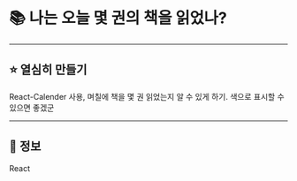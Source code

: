 # 📚 나는 오늘 몇 권의 책을 읽었나?

---

## ⭐ 열심히 만들기
React-Calender 사용, 며칠에 책을 몇 권 읽었는지 알 수 있게 하기.
색으로 표시할 수 있으면 좋겠군

---

## 🔵 정보

React
